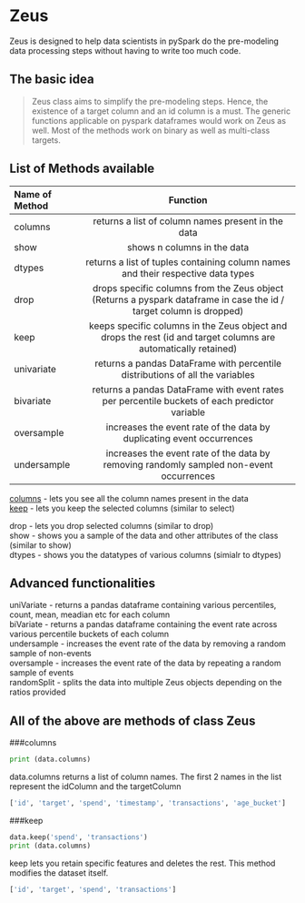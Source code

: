 # Zeus

Zeus is designed to help data scientists in pySpark do the pre-modeling data processing steps without having to write too much code.

## The basic idea

>Zeus class aims to simplify the pre-modeling steps.
Hence, the existence of a target column and an id column is a must.
The generic functions applicable on pyspark dataframes would work on Zeus as well.
Most of the methods work on binary as well as multi-class targets.

## List of Methods available

| Name of Method    |  Function     |
| :-----------------|:-------------:|
| columns           |returns a list of column names present in the data|
| show              |shows n columns in the data                       |
| dtypes            |returns a list of tuples containing column names and their respective data types|
| drop              |drops specific columns from the Zeus object (Returns a pyspark dataframe in case the id / target column is dropped)|
| keep              |keeps specific columns in the Zeus object and drops the rest (id and target columns are automatically retained)|
| univariate        |returns a pandas DataFrame with percentile distributions of all the variables|
| bivariate         |returns a pandas DataFrame with event rates per percentile buckets of each predictor variable|
| oversample        |increases the event rate of the data by duplicating event occurrences |
| undersample       |increases the event rate of the data by removing randomly sampled non-event occurrences|



[columns](#columns) - lets you see all the column names present in the data <br />
[keep](#keep) - lets you keep the selected columns (similar to select) <br />

drop - lets you drop selected columns (similar to drop) <br />
show - shows you a sample of the data and other attributes of the class (similar to show) <br />
dtypes - shows you the datatypes of various columns (simialr to dtypes) <br />

## Advanced functionalities
uniVariate - returns a pandas dataframe containing various percentiles, count, mean, meadian etc for each column <br />
biVariate - returns a pandas dataframe containing the event rate across various percentile buckets of each column <br />
undersample - increases the event rate of the data by removing a random sample of non-events <br />
oversample - increases the event rate of the data by repeating a random sample of events <br />
randomSplit - splits the data into multiple Zeus objects depending on the ratios provided <br />

## All of the above are methods of class Zeus

###columns
```python
print (data.columns)
```
data.columns returns a list of column names. The first 2 names in the list represent the idColumn and the targetColumn
```python
['id', 'target', 'spend', 'timestamp', 'transactions', 'age_bucket']
```

###keep

```python
data.keep('spend', 'transactions')
print (data.columns)
```
keep lets you retain specific features and deletes the rest. This method modifies the dataset itself.
```python
['id', 'target', 'spend', 'transactions']
```
